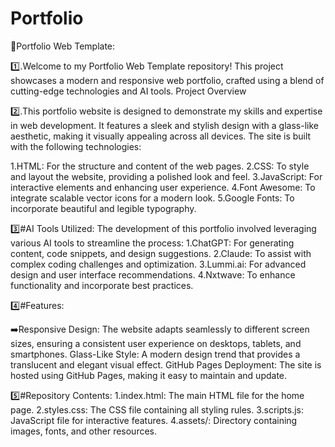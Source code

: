 # Portfolio
🚀Portfolio Web Template:

1️⃣.Welcome to my Portfolio Web Template repository! This project showcases a modern and responsive web portfolio, crafted using a blend of cutting-edge technologies and AI tools.
Project Overview

2️⃣.This portfolio website is designed to demonstrate my skills and expertise in web development. It features a sleek and stylish design with a glass-like aesthetic, making it visually appealing across all devices. The site is built with the following technologies:

1.HTML: For the structure and content of the web pages.
2.CSS: To style and layout the website, providing a polished look and feel.
3.JavaScript: For interactive elements and enhancing user experience.
4.Font Awesome: To integrate scalable vector icons for a modern look.
5.Google Fonts: To incorporate beautiful and legible typography.

3️⃣#AI Tools Utilized:
The development of this portfolio involved leveraging various AI tools to streamline the process:
1.ChatGPT: For generating content, code snippets, and design suggestions.
2.Claude: To assist with complex coding challenges and optimization.
3.Lummi.ai: For advanced design and user interface recommendations.
4.Nxtwave: To enhance functionality and incorporate best practices.

4️⃣#Features:

➡️Responsive Design: The website adapts seamlessly to different screen sizes, ensuring a consistent user experience on desktops, tablets, and smartphones.
Glass-Like Style: A modern design trend that provides a translucent and elegant visual effect.
GitHub Pages Deployment: The site is hosted using GitHub Pages, making it easy to maintain and update.

5️⃣#Repository Contents:
1.index.html: The main HTML file for the home page.
2.styles.css: The CSS file containing all styling rules.
3.scripts.js: JavaScript file for interactive features.
4.assets/: Directory containing images, fonts, and other resources.
